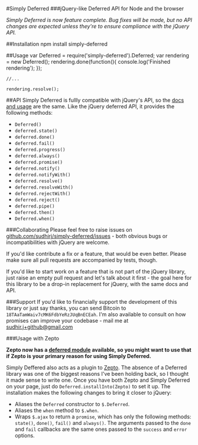 #Simply Deferred
###jQuery-like Deferred API for Node and the browser

*Simply Deferred is now feature complete. Bug fixes will be made, but no API changes are expected unless they're to ensure compliance with the jQuery API.*

##Installation
    npm install simply-deferred


##Usage
    var Deferred = require('simply-deferred').Deferred;
    var rendering = new Deferred();
    rendering.done(function(){
        console.log('Finished rendering');
    });

    //...

    rendering.resolve();

##API
Simply Deferred is fullly compatible with jQuery's API, so the [docs and usage](http://api.jquery.com/category/deferred-object/) are the same. Like the jQuery deferred API, it provides the following methods:

* `Deferred()`
* `deferred.state()`
* `deferred.done()`
* `deferred.fail()`
* `deferred.progress()`
* `deferred.always()`
* `deferred.promise()`
* `deferred.notify()`
* `deferred.notifyWith()`
* `deferred.resolve()`
* `deferred.resolveWith()`
* `deferred.rejectWith()`
* `deferred.reject()`
* `deferred.pipe()`
* `deferred.then()`
* `Deferred.when()`

###Collaborating
Please feel free to raise issues on [github.com/sudhirj/simply-deferred/issues](https://github.com/sudhirj/simply-deferred/issues) - both obvious bugs or incompatibilities with jQuery are welcome.

If you'd like contribute a fix or a feature, that would be even better. Please make sure all pull requests are accompanied by tests, though.

If you'd like to start work on a feature that is not part of the jQuery library, just raise an empty pull request and let's talk about it first - the goal here for this library to be a drop-in replacement for jQuery, with the same docs and API.

###Support
If you'd like to financially support the development of this library or just say thanks, you can send Bitcoin to `18TAaTamWaiv7cMK6FdbYeRzJUqBnECEah`. I'm also available to consult on how promises can improve your codebase - mail me at sudhir.j+github@gmail.com

###Usage with Zepto

**Zepto now has a [deferred module](http://zeptojs.com/#modules) available, so you might want to use that if Zepto is your primary reason for using Simply Deferred.**

Simply Deffered also acts as a plugin to [Zepto](http://zeptojs.com/). The absence of a Deferred library was one of the biggest reasons I've been holding back, so I thought it made sense to write one. Once you have both Zepto and Simply Deferred on your page, just do `Deferred.installInto(Zepto)` to set it up. The installation makes the following changes to bring it closer to jQuery:

* Aliases the `Deferred` constructor to `$.Deferred`.
* Aliases the `when` method to `$.when`.
* Wraps `$.ajax` to return a `promise`, which has only the following methods: `state()`, `done()`, `fail()` and `always()`. The arguments passed to the `done` and `fail` callbacks are the same ones passed to the `success` and `error` options.


